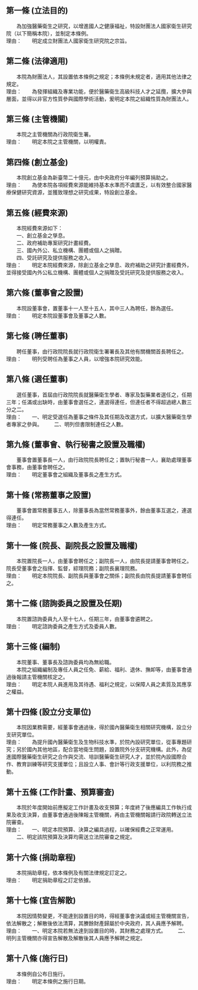 第一條 (立法目的)
-----------------
　　為加強醫藥衛生之研究，以增進國人之健康福祉，特設財團法人國家衛生研究院（以下簡稱本院），並制定本條例。  
理由：　　明定成立財團法人國家衛生研究院之宗旨。

第二條 (法律適用)
-----------------
　　本院為財團法人，其設置依本條例之規定；本條例未規定者，適用其他法律之規定。  
理由：　　為發揮組織及專業功能，便於醫藥衛生高級科技人才之延攬，擴大參與層面，並得以非官方性質參與國際學術活動，爰明定本院之組織性質為財團法人。

第三條 (主管機關)
-----------------
　　本院之主管機關為行政院衛生署。  
理由：　　明定本院之主管機關，以明權責。

第四條 (創立基金)
-----------------
　　本院創立基金為新臺幣二十億元，由中央政府分年編列預算捐助之。  
理由：　　為使本院各項經費來源能維持基本水準而不虞匱乏，以有效整合國家醫療保健研究資源，並獲致理想之研究成果，特設創立基金。

第五條 (經費來源)
-----------------
　　本院經費來源如下：  
　　一、創立基金之孳息。  
　　二、政府補助專案研究計畫經費。  
　　三、國內外公、私立機構、團體或個人之捐贈。  
　　四、受託研究及提供服務之收入。  
理由：　　明定本院經費來源，除創立基金之孳息、政府補助之研究計畫經費外，並得接受國內外公私立機構、團體或個人之捐贈及受託研究及提供服務之收入。

第六條 (董事會之設置)
---------------------
　　本院設董事會，置董事十一人至十五人，其中三人為聘任，餘為選任。  
理由：　　明定本院設董事會及董事之人數。

第七條 (聘任董事)
-----------------
　　聘任董事，由行政院院長就行政院衛生署署長及其他有關機關首長聘任之。  
理由：　　明列受聘任為董事之人員，以增強本院研究效能。

第八條 (選任董事)
-----------------
　　選任董事，首屆由行政院院長就醫藥衛生學者、專家及製藥業者選任之，任期三年；任滿或出缺時，由董事會選任之，連選得連任，但連任者不得超過總人數三分之二。  
理由：　　一、明定受選任為董事之條件及其任期及改選方式，以擴大醫藥衛生學者專家之參與。
　　二、明列但書限制連任之人數。

第九條 (董事會、執行秘書之設置及職權)
-------------------------------------
　　董事會置董事長一人，由行政院院長聘任之；置執行秘書一人，襄助處理董事會事務，由董事會聘任之。  
理由：　　明定董事會之組織及董事長之產生方式。

第十條 (常務董事之設置)
-----------------------
　　董事會置常務董事五人，除董事長為當然常務董事外，餘由董事互選之，連選得連任。  
理由：　　明定常務董事之人數及產生方式。

第十一條 (院長、副院長之設置及職權)
-----------------------------------
　　本院置院長一人，由董事會聘任之；副院長一人，由院長提請董事會聘任之。院長受董事會之指揮、監督，綜理院務；副院長襄理院務。  
理由：　　明定本院院長、副院長與董事會之關係；副院長由院長提請董事會聘任之。

第十二條 (諮詢委員之設置及任期)
-------------------------------
　　本院置諮詢委員九人至十七人，任期三年，由董事會遴聘之。  
理由：　　明定諮詢委員之產生方式及委員人數。

第十三條 (編制)
---------------
　　本院董事、董事長及諮詢委員均為無給職。  
　　本院之組織編制及專任人員之任免、薪給、福利、退休、撫卹等，由董事會通過後報請主管機關核定之。  
理由：　　明定本院人員進用及其待遇、福利之規定，以保障人員之素質及其應享之權益。

第十四條 (設立分支單位)
-----------------------
　　本院因業務需要，經董事會通過後，得於國內醫藥衛生相關研究機構，設立分支研究單位。  
理由：　　為提升國內醫藥衛生及生物科技水準，於院內設研究單位，從事專題研究；另於國內其他地區，配合當地衛生問題，設置院外分支研究機構。此外，為促進國際醫藥衛生研究之合作與交流、培訓醫藥衛生研究人才，並於院內設國際合作、教育訓練等研究支援單位；且設立人事、會計等行政支援單位，以利院務之推動。

第十五條 (工作計畫、預算審查)
-----------------------------
　　本院於年度開始前應擬定工作計畫及收支預算；年度終了後應編具工作執行成果及收支決算，由董事會通過後陳報主管機關，再由主管機關報請行政院轉送立法院審查。  
理由：　　一、明定本院預算、決算之編具過程，以確保經費之正常運用。
　　二、明定該院預算及決算均需送立法院審查之規定。

第十六條 (捐助章程)
-------------------
　　本院捐助章程，依本條例及有關法律規定訂定之。  
理由：　　明定捐助章程之訂定依據。

第十七條 (宣告解散)
-------------------
　　本院因情勢變更，不能達到設置目的時，得經董事會決議或經主管機關宣告，依法解散之；解散後依法清算，其賸餘財產歸屬於中央政府，其人員應予解聘。  
理由：　　一、明定本院若無法達到設置目的時，其財務之處理方式。
　　二、明列主管機關亦得宣告解散及解散後其人員應予解聘之規定。

第十八條 (施行日)
-----------------
　　本條例自公布日施行。  
理由：　　明定本條例之施行日期。